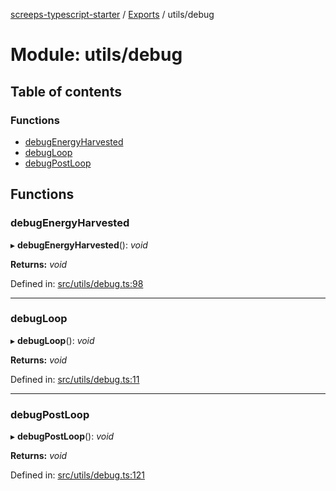 [screeps-typescript-starter](../README.md) / [Exports](../modules.md) / utils/debug

# Module: utils/debug

## Table of contents

### Functions

- [debugEnergyHarvested](utils_debug.md#debugenergyharvested)
- [debugLoop](utils_debug.md#debugloop)
- [debugPostLoop](utils_debug.md#debugpostloop)

## Functions

### debugEnergyHarvested

▸ **debugEnergyHarvested**(): *void*

**Returns:** *void*

Defined in: [src/utils/debug.ts:98](https://github.com/Baelyk/screeps/blob/94a340d/src/utils/debug.ts#L98)

___

### debugLoop

▸ **debugLoop**(): *void*

**Returns:** *void*

Defined in: [src/utils/debug.ts:11](https://github.com/Baelyk/screeps/blob/94a340d/src/utils/debug.ts#L11)

___

### debugPostLoop

▸ **debugPostLoop**(): *void*

**Returns:** *void*

Defined in: [src/utils/debug.ts:121](https://github.com/Baelyk/screeps/blob/94a340d/src/utils/debug.ts#L121)
